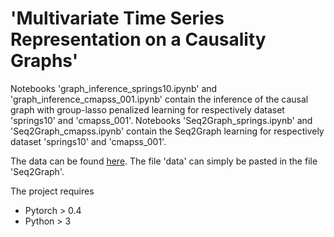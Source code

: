 # 'Multivariate Time Series Representation on a Causality Graphs'

Notebooks 'graph_inference_springs10.ipynb' and 'graph_inference_cmapss_001.ipynb' contain the inference of the causal graph with group-lasso penalized learning for respectively dataset 'springs10' and 'cmapss_001'. Notebooks 'Seq2Graph_springs.ipynb' and 'Seq2Graph_cmapss.ipynb' contain the Seq2Graph learning for respectively dataset 'springs10' and 'cmapss_001'. 

The data can be found [here](https://drive.google.com/open?id=1QXLvoXkFIHcGGiAauAuAnZysD8s4NtVO). The file 'data' can simply be pasted in the file 'Seq2Graph'. 

The project requires
- Pytorch > 0.4
- Python > 3
